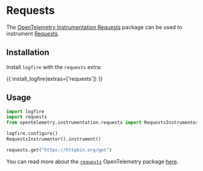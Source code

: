 # Requests

The [OpenTelemetry Instrumentation Requests][opentelemetry-requests] package can be used to instrument [Requests][requests].

## Installation

Install `logfire` with the `requests` extra:

{{ install_logfire(extras=['requests']) }}

## Usage

```py title="main.py"
import logfire
import requests
from opentelemetry.instrumentation.requests import RequestsInstrumentor

logfire.configure()
RequestsInstrumentor().instrument()

requests.get("https://httpbin.org/get")
```

You can read more about the [`requests`][requests] OpenTelemetry package [here][opentelemetry-requests].

[opentelemetry-requests]: https://opentelemetry-python-contrib.readthedocs.io/en/latest/instrumentation/requests/requests.html
[requests]: https://docs.python-requests.org/en/master/
